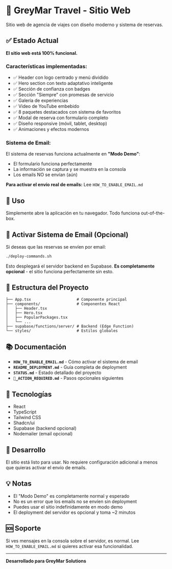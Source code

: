 # 🌴 GreyMar Travel - Sitio Web

Sitio web de agencia de viajes con diseño moderno y sistema de reservas.

## ✅ Estado Actual

**El sitio web está 100% funcional.**

### Características implementadas:

- ✅ Header con logo centrado y menú dividido
- ✅ Hero section con texto adaptativo inteligente
- ✅ Sección de confianza con badges
- ✅ Sección "Siempre" con promesas de servicio
- ✅ Galería de experiencias
- ✅ Video de YouTube embebido
- ✅ 8 paquetes destacados con sistema de favoritos
- ✅ Modal de reserva con formulario completo
- ✅ Diseño responsive (móvil, tablet, desktop)
- ✅ Animaciones y efectos modernos

### Sistema de Email:

El sistema de reservas funciona actualmente en **"Modo Demo"**:
- El formulario funciona perfectamente
- La información se captura y se muestra en la consola
- Los emails NO se envían (aún)

**Para activar el envío real de emails:** Lee `HOW_TO_ENABLE_EMAIL.md`

## 🚀 Uso

Simplemente abre la aplicación en tu navegador. Todo funciona out-of-the-box.

## 📧 Activar Sistema de Email (Opcional)

Si deseas que las reservas se envíen por email:

```bash
./deploy-commands.sh
```

Esto desplegará el servidor backend en Supabase. **Es completamente opcional** - el sitio funciona perfectamente sin esto.

## 📁 Estructura del Proyecto

```
├── App.tsx                    # Componente principal
├── components/                # Componentes React
│   ├── Header.tsx
│   ├── Hero.tsx
│   ├── PopularPackages.tsx
│   └── ...
├── supabase/functions/server/ # Backend (Edge Function)
└── styles/                    # Estilos globales
```

## 📚 Documentación

- **`HOW_TO_ENABLE_EMAIL.md`** - Cómo activar el sistema de email
- **`README_DEPLOYMENT.md`** - Guía completa de deployment
- **`STATUS.md`** - Estado detallado del proyecto
- **`🚀_ACTION_REQUIRED.md`** - Pasos opcionales siguientes

## 🎨 Tecnologías

- React
- TypeScript
- Tailwind CSS
- Shadcn/ui
- Supabase (backend opcional)
- Nodemailer (email opcional)

## 🔧 Desarrollo

El sitio está listo para usar. No requiere configuración adicional a menos que quieras activar el envío de emails.

## 💡 Notas

- El "Modo Demo" es completamente normal y esperado
- No es un error que los emails no se envíen sin deployment
- Puedes usar el sitio indefinidamente en modo demo
- El deployment del servidor es opcional y toma ~2 minutos

## 🆘 Soporte

Si ves mensajes en la consola sobre el servidor, es normal. Lee `HOW_TO_ENABLE_EMAIL.md` si quieres activar esa funcionalidad.

---

**Desarrollado para GreyMar Solutions**
